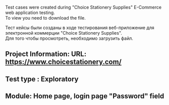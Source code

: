 Test cases were created during "Choice Stationery Supplies" E-Commerce web application testing.   
To view you need to download the file.

Тест кейсы были созданы в ходе тестирования веб-приложение для электронной коммерции "Choice Stationery Supplies".  
Для того чтобы просмотреть, необходимо загрузить файл.

## Project Information: URL: https://www.choicestationery.com/

## Test type : Exploratory

## Module: Home page, login page "Password" field
